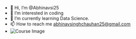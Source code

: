 - 👋 Hi, I’m @Abhinavsi25
- 👀 I’m interested in coding
- 🌱 I’m currently learning Data Science.
- 📫 How to reach me abhinavsinghchauhan25@gmail.com
- ![Course Image](https://www.codebook.in/static/main/img/courses/7.jpg)


